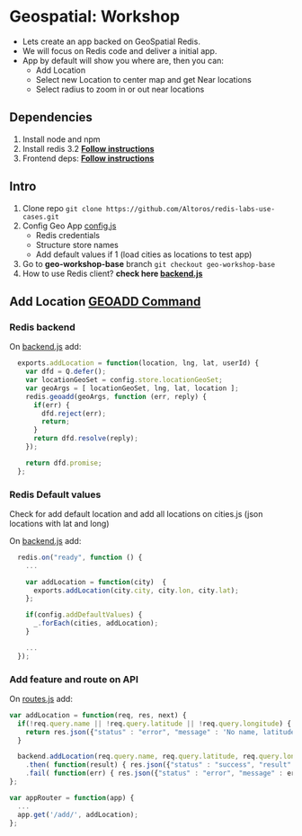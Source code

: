 # Geospatial: Workshop

 * Lets create an app backed on GeoSpatial Redis.
 * We will focus on Redis code and deliver a initial app.
 * App by default will show you where are, then you can:
    * Add Location
    * Select new Location to center map and get Near locations
    * Select radius to zoom in or out near locations

## Dependencies
 1. Install node and npm
 1. Install redis 3.2 **[Follow instructions](../express-api/README.md)**
 1. Frontend deps: **[Follow instructions](../ionic/README.md)**

## Intro
 1. Clone repo `git clone https://github.com/Altoros/redis-labs-use-cases.git`
 1. Config Geo App [config.js](../express-api/config.js)
    * Redis credentials
    * Structure store names
    * Add default values if 1 (load cities as locations to test app)
 1. Go to **geo-workshop-base** branch `git checkout geo-workshop-base`
 1. How to use Redis client? **check here [backend.js](../express-api/modules/backend.js)**

## Add Location **[GEOADD Command](http://redis.io/commands/geoadd)**

### Redis backend

On [backend.js](../express-api/modules/backend.js) add:

```javascript
  exports.addLocation = function(location, lng, lat, userId) {
    var dfd = Q.defer();
    var locationGeoSet = config.store.locationGeoSet;
    var geoArgs = [ locationGeoSet, lng, lat, location ];
    redis.geoadd(geoArgs, function (err, reply) {
      if(err) {
        dfd.reject(err);
        return;
      }
      return dfd.resolve(reply);
    });

    return dfd.promise;
  };
```

### Redis Default values

Check for add default location and add all locations on cities.js (json locations with lat and long)

On [backend.js](../express-api/modules/backend.js) add:

```javascript
  redis.on("ready", function () {
    ...

    var addLocation = function(city)  {
      exports.addLocation(city.city, city.lon, city.lat);
    };

    if(config.addDefaultValues) {
      _.forEach(cities, addLocation);
    }

    ...
  });
```

### Add feature and route on API

On [routes.js](../express-api/routes/routes.js) add:

```javascript
var addLocation = function(req, res, next) {
  if(!req.query.name || !req.query.latitude || !req.query.longitude) {
    return res.json({"status" : "error", "message" : 'No name, latitude or longitude provided.'});
  }

  backend.addLocation(req.query.name, req.query.latitude, req.query.longitude, req.user)
    .then( function(result) { res.json({"status" : "success", "result" : result }); })
    .fail( function(err) { res.json({"status" : "error", "message" : err}); });
};
```

```javascript
var appRouter = function(app) {
  ...
  app.get('/add/', addLocation);
};
```


